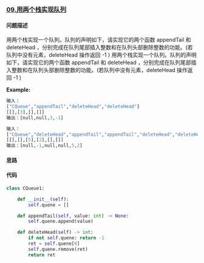 ### [09.用两个栈实现队列](https://leetcode-cn.com/problems/yong-liang-ge-zhan-shi-xian-dui-lie-lcof/)

#### 问题描述
用两个栈实现一个队列。队列的声明如下，请实现它的两个函数 appendTail 和 deleteHead ，分别完成在队列尾部插入整数和在队列头部删除整数的功能。(若队列中没有元素，deleteHead 操作返回 -1 )
用两个栈实现一个队列。队列的声明如下，请实现它的两个函数 appendTail 和 deleteHead ，分别完成在队列尾部插入整数和在队列头部删除整数的功能。(若队列中没有元素，deleteHead 操作返回 -1 )

**Example:**
```python
输入：
["CQueue","appendTail","deleteHead","deleteHead"]
[[],[3],[],[]]
输出：[null,null,3,-1]

输入：
["CQueue","deleteHead","appendTail","appendTail","deleteHead","deleteHead"]
[[],[],[5],[2],[],[]]
输出：[null,-1,null,null,5,2]
```
#### 思路

#### 代码

```python
class CQueue1:

    def __init__(self):
        self.quene = []

    def appendTail(self, value: int) -> None:
        self.quene.append(value)

    def deleteHead(self) -> int:
        if not self.quene: return -1
        ret = self.quene[0]
        self.quene.remove(ret)
        return ret
```
